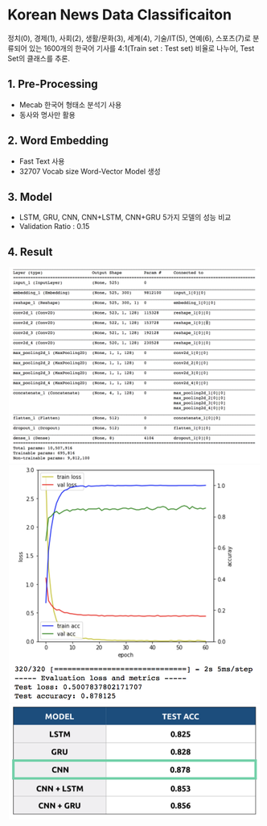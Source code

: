 # Korean News Data Classificaiton

정치(0), 경제(1), 사회(2), 생활/문화(3), 세계(4), 기술/IT(5), 연예(6), 스포츠(7)로 분류되어 있는 1600개의 한국어 기사를 4:1(Train set : Test set) 비율로 나누어, Test Set의 클래스를 추론.


## 1. Pre-Processing
- Mecab 한국어 형태소 분석기 사용
- 동사와 명사만 활용

## 2. Word Embedding
- Fast Text 사용 
- 32707 Vocab size Word-Vector Model 생성

## 3. Model
- LSTM, GRU, CNN, CNN+LSTM, CNN+GRU 5가지 모델의 성능 비교
- Validation Ratio : 0.15

## 4. Result
<p align ="center">
 <img src="./img/model.png" width="500"/>
 <img src="./img/result.png" width="500/">
 <img src="./img/modelEvaluation.png" width="500"/>
</p>

